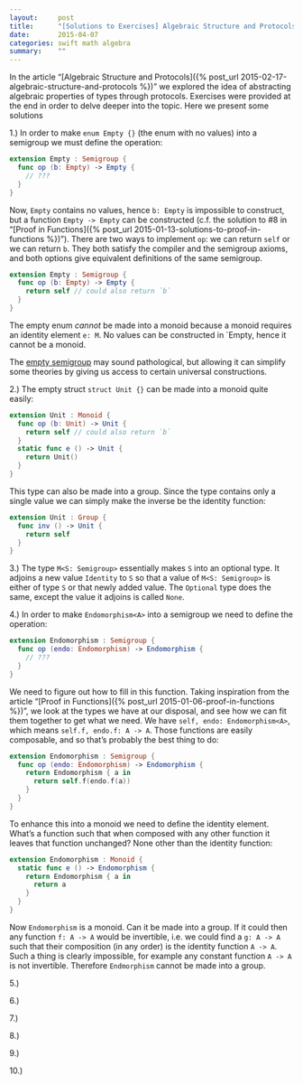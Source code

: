 ```yaml
---
layout:     post
title:      "[Solutions to Exercises] Algebraic Structure and Protocols"
date:       2015-04-07
categories: swift math algebra
summary:    ""
---
```


In the article “[Algebraic Structure and Protocols]({% post_url 2015-02-17-algebraic-structure-and-protocols %})” we explored the idea of abstracting algebraic properties of types through protocols. Exercises were provided at the end in order to delve deeper into the topic. Here we present some solutions

1.) In order to make `enum Empty {}` (the enum with no values) into a semigroup we must define the operation:

```swift
extension Empty : Semigroup {
  func op (b: Empty) -> Empty {
    // ???
  }
}
```

Now, `Empty` contains no values, hence `b: Empty` is impossible to construct, but a function `Empty -> Empty` can be constructed (c.f. the solution to #8 in “[Proof in Functions]({% post_url 2015-01-13-solutions-to-proof-in-functions %})”). There are two ways to implement `op`: we can return `self` or we can return `b`. They both satisfy the compiler and the semigroup axioms, and both options give equivalent definitions of the same semigroup.

```swift
extension Empty : Semigroup {
  func op (b: Empty) -> Empty {
    return self // could also return `b`
  }
}
```

The empty enum *cannot* be made into a monoid because a monoid requires an identity element `e: M`. No values can be constructed in `Empty, hence it cannot be a monoid.

The [empty semigroup](http://en.wikipedia.org/wiki/Empty_semigroup) may sound pathological, but allowing it can simplify some theories by giving us access to certain universal constructions.

2.) The empty struct `struct Unit {}` can be made into a monoid quite easily:

```swift
extension Unit : Monoid {
  func op (b: Unit) -> Unit {
    return self // could also return `b`
  }
  static func e () -> Unit {
    return Unit()
  }
}
```

This type can also be made into a group. Since the type contains only a single value we can simply make the inverse be the identity function:

```swift
extension Unit : Group {
  func inv () -> Unit {
    return self
  }
}
```

3.) The type `M<S: Semigroup>` essentially makes `S` into an optional type. It adjoins a new value `Identity` to `S` so that a value of `M<S: Semigroup>` is either of type `S` or that newly added value. The `Optional` type does the same, except the value it adjoins is called `None`.

4.) In order to make `Endomorphism<A>` into a semigroup we need to define the operation:

```swift
extension Endomorphism : Semigroup {
  func op (endo: Endomorphism) -> Endomorphism {
    // ???
  }
}
```

We need to figure out how to fill in this function. Taking inspiration from the article “[Proof in Functions]({% post_url 2015-01-06-proof-in-functions %})”, we look at the types we have at our disposal, and see how we can fit them together to get what we need. We have `self, endo: Endomorphism<A>`, which means `self.f, endo.f: A -> A`. Those functions are easily composable, and so that’s probably the best thing to do:

```swift
extension Endomorphism : Semigroup {
  func op (endo: Endomorphism) -> Endomorphism {
    return Endomorphism { a in
      return self.f(endo.f(a))
    }
  }
}
```

To enhance this into a monoid we need to define the identity element. What’s a function such that when composed with any other function it leaves that function unchanged? None other than the identity function:

```swift
extension Endomorphism : Monoid {
  static func e () -> Endomorphism {
    return Endomorphism { a in
      return a
    }
  }
}
```

Now `Endomorphism` is a monoid. Can it be made into a group. If it could then any function `f: A -> A` would be invertible, i.e. we could find a `g: A -> A` such that their composition (in any order) is the identity function `A -> A`. Such a thing is clearly impossible, for example any constant function `A -> A` is not invertible. Therefore `Endmorphism` cannot be made into a group.

5.)

6.)

7.)

8.)

9.)

10.)







